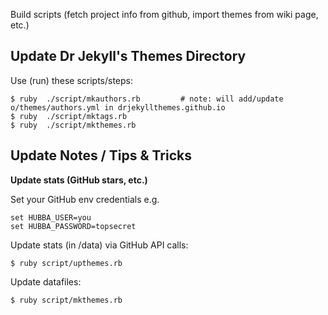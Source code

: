 

Build scripts (fetch project info from github, import themes from wiki page, etc.)



## Update Dr Jekyll's Themes Directory

Use (run) these scripts/steps:

```
$ ruby  ./script/mkauthors.rb         # note: will add/update o/themes/authors.yml in drjekyllthemes.github.io
$ ruby  ./script/mktags.rb
$ ruby  ./script/mkthemes.rb
```    




## Update Notes / Tips & Tricks


**Update stats (GitHub stars, etc.)**

Set your GitHub env credentials e.g.

```
set HUBBA_USER=you
set HUBBA_PASSWORD=topsecret
```

Update stats (in /data) via GitHub API calls:

```
$ ruby script/upthemes.rb
```

Update datafiles:

```
$ ruby script/mkthemes.rb
```
